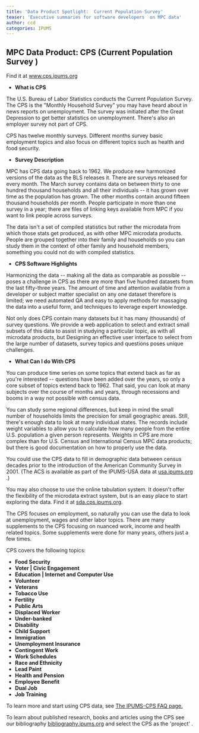 ```yaml
---
title: 'Data Product Spotlight:  Current Population Survey'
teaser: 'Executive summaries for software developers  on MPC data'
author: ccd
categories: IPUMS
---
```


## MPC Data Product: CPS  (__Current Population Survey__ )

Find it at <a href="www.cps.ipums.org"> www.cps.ipums.org</a>

-  **What is CPS** 

The U.S. Bureau of Labor Statistics  conducts the Current Population Survey. The CPS is the   "Monthly Household Survey" you may have heard about in news reports on unemployment. The survey was initiated after the Great Depression to get better statistics on unemployment. There's also an employer survey not part of CPS.

CPS has twelve monthly surveys. Different months survey basic employment topics and also focus on different topics such as health and food security.  

-  **Survey Description**  

MPC has CPS data going back to 1962. We produce new harmonized versions of the data as the BLS releases it.  There are surveys released for every month. The  March survey contains data on between thirty to one hundred thousand households and all their individuals -- it has grown over time as the population has grown. The other months contain around fifteen thousand households per month. People participate in more than one survey in a year; there are files of linking keys available from MPC if you want to link people across surveys. 

The data isn't a set of compiled statistics but rather the microdata from which those stats get produced, as with other MPC microdata products. People are grouped together into their family and households so you can study them in the context of other family and household members, something you could not do with compiled statistics.

- **CPS Software Highlights** 

Harmonizing the data -- making all the data as comparable as possible --  poses a challenge in CPS as there are more than five hundred datasets from  the last fifty-three years. The amount of time and attention available from a developer or subject matter specialist on any one dataset therefore is limited; we need automated QA and easy to apply methods for massaging the data into a useful form, and techniques to leverage expert  knowledge. 

Not only does CPS contain many datasets but it has many (thousands) of survey questions. We provide a web application to select and extract small subsets of this data to assist in studying a particular topic, as with all microdata products, but   Designing an effective user interface  to select from the large number of datasets, survey topics  and questions poses unique challenges.

-  **What Can I do With CPS** 

You can produce time series on some topics that extend back as far as you're interested -- questions have been added over the years, so only a core subset of topics extend back to 1962. That said, you can look at many subjects over the course of months and years, through recessions and booms in a way not possible with census data. 

You can study some regional differences, but keep in mind the small number of households limits the precision for small geographic areas. Still, there's enough data to look at many individual states. The records include weight variables to allow you to calculate how many people from the entire U.S. population a given person represents. Weights in CPS are more complex than for U.S. Census and International Census MPC data products; but there is good documentation on how to properly use the data.

You could use the CPS data to fill in demographic data between census decades prior to the introduction of the American Community Survey in 2001. (The ACS is available as part of the IPUMS-USA data at <a href="http://usa.ipums.org"> usa.ipums.org </a>.)

You may also choose to use the online  tabulation system. It doesn't offer the flexibility of the microdata extract system, but is an easy place to start exploring the data. Find it at <a href="https://cps.ipums.org/cps/sda.shtml"> sda.cps.ipums.org</a>.

The CPS focuses on employment, so naturally you can use the data to look at unemployment, wages and other labor topics. There are many supplements to the CPS focusing on nuanced work, income and health  related topics. Some supplements were done for many years, others just a few times.

CPS covers the following topics:

* __Food Security__
*  __Voter | Civic Engagement__
* __Education | Internet and Computer Use__
* __Volunteer__
* __Veterans__
* __Tobacco Use__
* __Fertility__
* __Public Arts__
* __Displaced Worker__
* __Under-banked__
* __Disability__
* __Child Support__
* __Immigration__
* __Unemployment Insurance__
* __Contingent Work__
* __Work Schedules__
* __Race and Ethnicity__
* __Lead Paint__
* __Health and Pension__
* __Employee Benefit__
* __Dual Job__
* __Job Training__

To learn more and start using CPS data, see <a href="https://cps.ipums.org/cps-action/faq"> The IPUMS-CPS FAQ page.</a>

To learn about published research, books and articles  using the CPS see our bibliography <a href="https://bibliography.ipums.org"> bibliography.ipums.org</a> and select the CPS as the 'project' .



